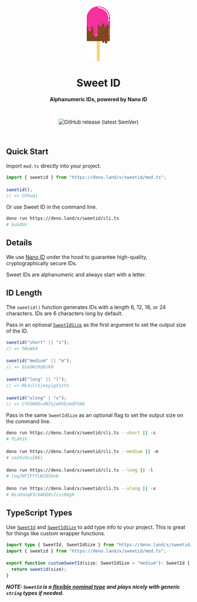 <p align="center">
  <img src="assets/readme/logo.png" alt="Logo" height="150" width="auto" />
</p>

<h1 align="center">Sweet ID</h1>

<p align="center">
  <b>Alphanumeric IDs, powered by Nano ID</b>
</p>

<br />

<p align="center">
  <img alt="GitHub release (latest SemVer)" src="https://img.shields.io/github/v/release/Appsweet-co/sweetid?sort=semver&style=for-the-badge">
</p>

<br />

## Quick Start

Import `mod.ts` directly into your project.

```ts
import { sweetid } from "https://deno.land/x/sweetid/mod.ts";

sweetid();
// => CUXuq1
```

Or use Sweet ID in the command line.

```zsh
deno run https://deno.land/x/sweetid/cli.ts
# buGdUo
```

## Details

We use [Nano ID](https://github.com/ai/nanoid) under the hood to guarantee
high-quality, cryptographically secure IDs.

Sweet IDs are alphanumeric and always start with a letter.

## ID Length

The `sweetid()` function generates IDs with a length 6, 12, 18, or 24
characters. IDs are 6 characters long by default.

Pass in an optional [`SweetIdSize`](./src/const.ts) as the first argument to set
the output size of the ID.

```ts
sweetid("short" || "s");
// => hBuWX4

sweetid("medium" || "m");
// => b1eOHzXq6iK0

sweetid("long" || "l");
// => Rk3ulcSjeoyigV1zYn

sweetid("xlong" | "x");
// => CYhSN6DvdNZajwKhDjmdFXAD
```

Pass in the same `SweetIdSize` as an optional flag to set the output size on the
command line.

```zsh
deno run https://deno.land/x/sweetid/cli.ts --short || -s
# PLmh1V

deno run https://deno.land/x/sweetid/cli.ts --medium || -m
# so24iHcuI86i

deno run https://deno.land/x/sweetid/cli.ts --long || -l
# lugJNFIFYYLWJ8SAnb

deno run https://deno.land/x/sweetid/cli.ts --xlong || -x
# NsiHnUqK3cbADQ9cIzsi0Og0
```

## TypeScript Types

Use [`SweetId`](src/const.ts) and [`SweetIdSize`](src/const.ts) to add type info
to your project. This is great for things like custom wrapper functions.

```ts
import type { SweetId, SweetIdSize } from "https://deno.land/x/sweetid/mod.ts";
import { sweetid } from "https://deno.land/x/sweetid/mod.ts";

export function customSweetId(size: SweetIdSize = "medium"): SweetId {
  return sweetid(size);
}
```

_**NOTE: `SweetId` is a
[flexible nominal type](https://spin.atomicobject.com/2018/01/15/typescript-flexible-nominal-typing/)
and plays nicely with generic `string` types if needed.**_

